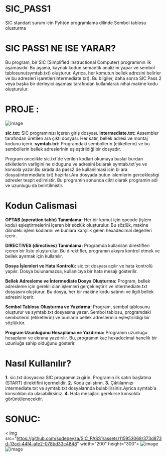 # SIC_PASS1
 SIC standart surum icin Pyhton programlama dilinde Sembol tablosu olusturma

# SIC PASS1 NE ISE YARAR?
Bu program, bir SIC (Simplified Instructional Computer) programının ilk aşamasıdır. Bu aşama, kaynak kodun semantik analizini yapar ve sembol tablosunu(symtab.txt) oluşturur. Ayrıca, her komutun bellek adresini belirler ve bu adresleri işaretler(intermediate.txt). Bu bilgiler, daha sonra SIC Pass 2 veya başka bir derleyici aşaması tarafından kullanılarak nihai makine kodu oluşturulur. 

# PROJE :
![image](https://github.com/sudebeyza/SIC_PASS1/assets/115953068/8eecd881-ee3a-4445-a4b1-c808e5fdf779)

**sic.txt:** SIC programınızı içeren giriş dosyası.
**intermediate.txt:** Assembler tarafından üretilen ara çıktı dosyası. Her satır, bellek adresi ve montaj kodunu içerir.
**symtab.txt:** Programdaki sembollerin (etiketlerin) ve bu sembollerin bellek adreslerinin eşleştirildiği bir dosyadır.

Program oncelikle sic.txt'de verilen kodlari okumaya baslar burdan etkiletlerin varligini ne oldugunu ve adresini bularak symtab.txt'ye ve konsola yazar.Bu sirada da pass2 de kullanilmasi icin bi ara dosya(intermediate.txt) hazirlar.Ara dosyada butun islemlerin gerceklestigi adresler tespit edilmistir. Bu programin sonunda cikti olarak programin adi ve uzunlugu da belirtilmistir.

# Kodun Calismasi
**OPTAB (operation table) Tanımlama:** Her bir komut için opcode (işlem kodu) eşleştirmelerini içeren bir sözlük oluşturulur. Bu sözlük, makine dilindeki işlem kodlarını ve bunlara karşılık gelen hexadecimal değerleri içerir.

**DIRECTIVES (directives) Tanımlama:** Programda kullanılan direktifleri içeren bir liste oluşturulur. Bu direktifler, programın akışını kontrol etmek ve bellek ayırmak için kullanılır.

**Dosya İşlemleri ve Hata Kontrolü:** sic.txt dosyası açılır ve hata kontrolü yapılır. Dosya bulunamazsa, kullanıcıya bir hata mesajı gösterilir.

**Bellek Adresleme ve İntermediate Dosya Oluşturma:** Program, bellek adresleme için gerekli olan işlemleri gerçekleştirir ve intermediate.txt dosyasını oluşturur. Bu dosya, her bir makine kodu satırını ve ilgili bellek adresini içerir.

**Sembol Tablosu Oluşturma ve Yazdırma:** Program, sembol tablosunu oluşturur ve symtab.txt dosyasına yazar. Sembol tablosu, programdaki sembollerin (etiketlerin) ve bunların bellek adreslerinin eşleştirildiği bir sözlüktür.

**Program Uzunluğunu Hesaplama ve Yazdırma:** Programın uzunluğu hesaplanır ve ekrana yazdırılır. Bu, programın kaç hexadecimal hanelik bir uzunluğa sahip olduğunu gösterir.

# Nasıl Kullanılır?
**1.** sic.txt dosyasına SIC programınızı girin. Programın ilk satırı başlatma (START) direktifini içermelidir.
**2.** Kodu çalıştırın.
**3.** Çıktılarınızı intermediate.txt ve symtab.txt dosyalarında bulabilirsiniz.Ayrica symtab'a konsoldan da ulasabilirsiniz.
**4.** Hata mesajları gerekirse konsolda görüntülenecektir.

# SONUC:
< img src="https://github.com/sudebeyza/SIC_PASS1/assets/115953068/373d873d-13cd-44f4-afe2-078bd33c4848" width="200" height="300">
![image](https://github.com/sudebeyza/SIC_PASS1/assets/115953068/15a94763-d5b2-4501-afba-92147e1c8441)
![image](https://github.com/sudebeyza/SIC_PASS1/assets/115953068/669ce1b7-d555-4bd4-9d87-ddba4f78ec86)


